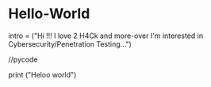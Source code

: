 # Hello-World

intro = 
("Hi !!!
 I love 2 H4Ck and more-over I'm interested in
 Cybersecurity/Penetration Testing...")

//pycode

print ("Heloo world")

    
    
